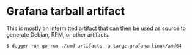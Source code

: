 # Grafana tarball artifact

This is mostly an intermitted artifact that can then be used as source to generate Debian, RPM, or other artifacts.

```
$ dagger run go run ./cmd artifacts -a targz:grafana:linux/amd64
```
